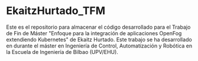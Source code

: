 # EkaitzHurtado_TFM

Este es el repositorio para almacenar el código desarrollado para el Trabajo de Fin de Máster "Enfoque para la integración de aplicaciones OpenFog extendiendo Kubernetes" de Ekaitz Hurtado. Este trabajo se ha desarrollado en durante el máster en Ingeniería de Control, Automatización y Robótica en la Escuela de Ingeniería de Bilbao (UPV/EHU).
